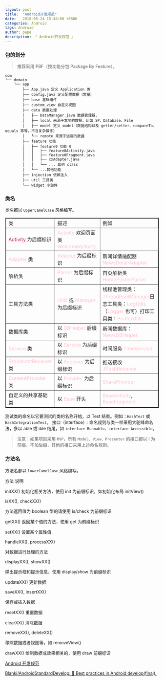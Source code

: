```yaml
---
layout: post
title:  "Android开发规范"
date:   2018-05-24 15:40:00 +0800
categories: Android
tags: Android
author: pepe
description: 『 Android开发规范 』
---
```


### **包的划分**

> 推荐采用 PBF（按功能分包 Package By Feature）。

```
com
└── domain
    └── app
        ├── App.java 定义 Application 类
        ├── Config.java 定义配置数据（常量）
        ├── base 基础组件
        ├── custom_view 自定义视图
        ├── data 数据处理
        │   ├── DataManager.java 数据管理器，
        │   ├── local 来源于本地的数据，比如 SP，Database，File
        │   ├── model 定义 model（数据结构以及 getter/setter、compareTo、equals 等等，不含复杂操作）
        │   └── remote 来源于远端的数据
        ├── feature 功能
        │   ├── feature0 功能 0
        │   │   ├── feature0Activity.java
        │   │   ├── feature0Fragment.java
        │   │   ├── xxAdapter.java
        │   │   └── ... 其他 class
        │   └── ...其他功能
        ├── injection 依赖注入
        ├── util 工具类
        └── widget 小部件
```

### **类名**

类名都以 `UpperCamelCase` 风格编写。

<table width="800" border="2" cellspacing="0" cellpadding="2">
    <tr>
        <td>类</td>
        <td>描述</td>
        <td>例如</td>
    </tr>
    <tr>
        <td><font color="#C7254E" bgcolor="#F9F2F4>Activity</font> 类</td>
        <td><font color="Pink">Activity</font> 为后缀标识</td>
        <td><font color="Pink">Activity</font> 欢迎页面类 <font color="Pink">WelcomeActivity</font></td>
    </tr>
   <tr>
        <td><font color="Pink">Adapter</font> 类</td>
        <td><font color="Pink">Adapter</font> 为后缀标识</td>
        <td>新闻详情适配器 <font color="Pink">NewsDetailAdapter</font></td>
    </tr>
   <tr>
        <td>解析类</td>
        <td><font color="Pink">Parser</font> 为后缀标识</td>
        <td>首页解析类 <font color="Pink">HomePosterParser</font></td>
    </tr> 
    <tr>
        <td>工具方法类</td>
        <td><font color="Pink">Utils</font> 或 <font color="Pink">Manager</font> 为后缀标识</td>
        <td>线程池管理类：<font color="Pink">ThreadPoolManager</font>日志工具类：<font color="Pink">LogUtils</font>（<font color="Pink">Logger</font> 也可）打印工具类：<font color="Pink">PrinterUtils</font></td>
    </tr>
    <tr>
        <td>数据库类</td>
        <td>以 <font color="Pink">DBHelper</font> 后缀标识</td>
        <td>新闻数据库：<font color="Pink">NewsDBHelper</font></td>
    </tr>
    <tr>
        <td><font color="Pink">Service</font> 类</td>
        <td>以 <font color="Pink">Service</font> 为后缀标识</td>
        <td>时间服务 <font color="Pink">TimeService</font></td>
    </tr>
    <tr>
        <td><font color="Pink">BroadcastReceiver</font> 类</td>
        <td>以 <font color="Pink">Receiver</font> 为后缀标识</td>
        <td>推送接收 <font color="Pink">JPushReceiver</font></td>
    </tr>
    <tr>
        <td><font color="Pink">ContentProvider</font> 类</td>
        <td>以 <font color="Pink">Provider</font> 为后缀标识</td>
        <td><font color="Pink">ShareProvider</font></td>
    </tr>
    <tr>
        <td>自定义的共享基础类</td>
        <td>以 <font color="Pink">Base</font> 开头</td>
        <td><font color="Pink">BaseActivity</font>, <font color="Pink">BaseFragment</font></td>
    </tr>
</table>

测试类的命名以它要测试的类的名称开始，以 Test 结束。例如：`HashTest` 或 `HashIntegrationTest`。
接口（interface）：命名规则与类一样采用大驼峰命名法，多以 able 或 ible 结尾，如 `interface Runnable`、`interface Accessible`。

> 注意：如果项目采用 `MVP`，所有 `Model`、`View、Presenter` 的接口都以 I 为前缀，不加后缀，其他的接口采用上述命名规则。


### **方法名**

方法名都以 `lowerCamelCase` 风格编写。



方法
说明




initXX()
初始化相关方法，使用 init 为前缀标识，如初始化布局 initView()




isXX(), checkXX()

方法返回值为 boolean 型的请使用 is/check 为前缀标识


getXX()
返回某个值的方法，使用 get 为前缀标识


setXX()
设置某个属性值



handleXX(), processXX()

对数据进行处理的方法



displayXX(), showXX()

弹出提示框和提示信息，使用 display/show 为前缀标识


updateXX()
更新数据



saveXX(), insertXX()

保存或插入数据


resetXX()
重置数据


clearXX()
清除数据



removeXX(), deleteXX()

移除数据或者视图等，如 removeView()



drawXX()
绘制数据或效果相关的，使用 draw 前缀标识
















[Android 开发规范](https://www.jianshu.com/p/45c1675bec69)

[Blankj/AndroidStandardDevelop: :star2: Best practices in Android develop(final).](https://github.com/Blankj/AndroidStandardDevelop)
